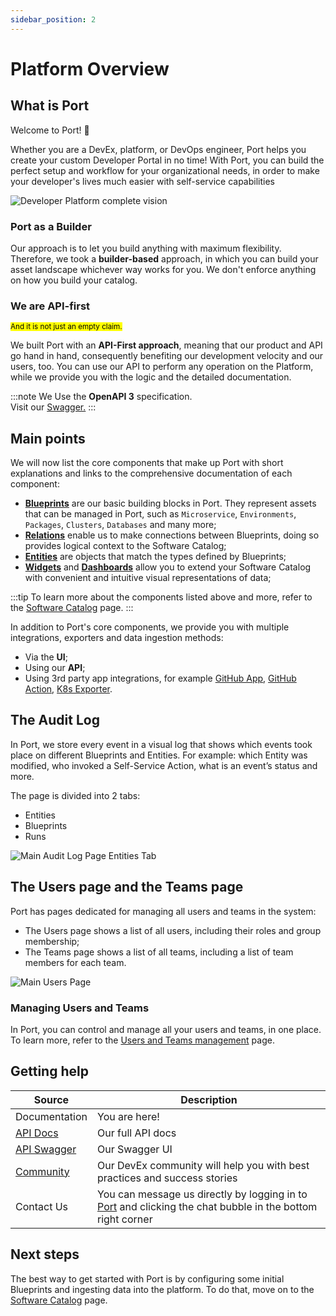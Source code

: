 ```yaml
---
sidebar_position: 2
---
```


# Platform Overview

## What is Port

Welcome to Port! :wave:

Whether you are a DevEx, platform, or DevOps engineer, Port helps you create your custom Developer Portal in no time! With Port, you can build the perfect setup and workflow for your organizational needs, in order to make your developer's lives much easier with self-service capabilities

![Developer Platform complete vision](../static/img/quickstart/platform-vision.png)

### Port as a Builder

Our approach is to let you build anything with maximum flexibility. Therefore, we took a **builder-based** approach, in which you can build your asset landscape whichever way works for you. We don't enforce anything on how you build your catalog.

### We are API-first

<sup><mark>And it is not just an empty claim.</mark></sup>

We built Port with an **API-First approach**, meaning that our product and API go hand in hand, consequently benefiting our development velocity and our users, too. You can use our API to perform any operation on the Platform, while we provide you with the logic and the detailed documentation.

:::note
We Use the **OpenAPI 3** specification.  
Visit our [Swagger.](https://api.getport.io/static/index.html#/)
:::

## Main points

We will now list the core components that make up Port with short explanations and links to the comprehensive documentation of each component:

- [**Blueprints**](./software-catalog/blueprint/) are our basic building blocks in Port. They represent assets that can be managed in Port, such as `Microservice`, `Environments`, `Packages`, `Clusters`, `Databases` and many more;
- [**Relations**](./software-catalog/relation/) enable us to make connections between Blueprints, doing so provides logical context to the Software Catalog;
- [**Entities**](./software-catalog/entity/) are objects that match the types defined by Blueprints;
- [**Widgets**](./software-catalog/widgets/) and [**Dashboards**](./software-catalog/dashboards/) allow you to extend your Software Catalog with convenient and intuitive visual representations of data;

:::tip
To learn more about the components listed above and more, refer to the [Software Catalog](./software-catalog/) page.
:::

In addition to Port's core components, we provide you with multiple integrations, exporters and data ingestion methods:

- Via the **UI**;
- Using our **API**;
- Using 3rd party app integrations, for example [GitHub App](./api-providers/gitops/), [GitHub Action](./api-providers/github-action.md), [K8s Exporter](./exporters/k8s-exporter/).

## The Audit Log

In Port, we store every event in a visual log that shows which events took place on different Blueprints and Entities. For example: which Entity was modified, who invoked a Self-Service Action, what is an event’s status and more.

The page is divided into 2 tabs:

- Entities
- Blueprints
- Runs

![Main Audit Log Page Entities Tab](../static/img/software-catalog/AuditLogPage.png)

## The Users page and the Teams page

Port has pages dedicated for managing all users and teams in the system:

- The Users page shows a list of all users, including their roles and group membership;
- The Teams page shows a list of all teams, including a list of team members for each team.

![Main Users Page](../static/img/software-catalog/UsersPageExample.png)

### Managing Users and Teams

In Port, you can control and manage all your users and teams, in one place. To learn more, refer to the [Users and Teams management](./software-catalog/role-based-access-control/users-and-teams-management.md) page.

## Getting help

| Source                                                                                                  | Description                                                                                                                         |
| ------------------------------------------------------------------------------------------------------- | ----------------------------------------------------------------------------------------------------------------------------------- |
| Documentation                                                                                           | You are here!                                                                                                                       |
| [API Docs](./api-providers/rest.md)                                                                     | Our full API docs                                                                                                                   |
| [API Swagger](https://api.getport.io/static/index.html#/)                                               | Our Swagger UI                                                                                                                      |
| [Community](https://join.slack.com/t/devex-community/shared_invite/zt-1bmf5621e-GGfuJdMPK2D8UN58qL4E_g) | Our DevEx community will help you with best practices and success stories                                                           |
| Contact Us                                                                                              | You can message us directly by logging in to [Port](https://app.getport.io) and clicking the chat bubble in the bottom right corner |

## Next steps

The best way to get started with Port is by configuring some initial Blueprints and ingesting data into the platform. To do that, move on to the [Software Catalog](./software-catalog/) page.
